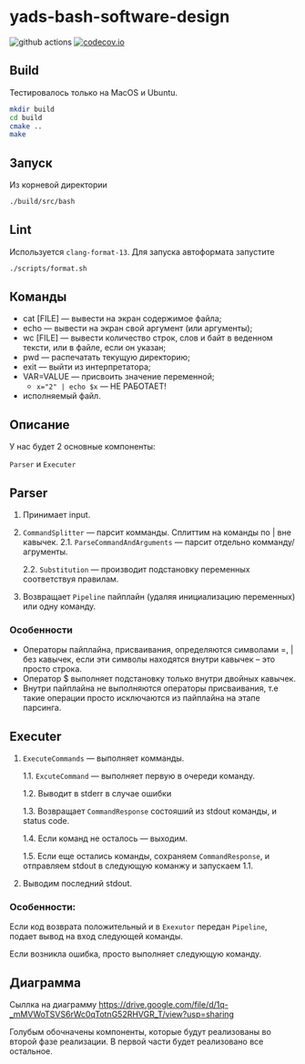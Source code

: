 # yads-bash-software-design

![github actions](https://github.com/keygang/yads-bash-software-design/actions/workflows/github-actions.yml/badge.svg)
[![codecov.io](http://codecov.io/github/keygang/yads-bash-software-design/coverage.svg?branch=development)](http://codecov.io/github/keygang/yads-bash-software-design?branch=development)

## Build

Тестировалось только на MacOS и Ubuntu.

```bash
mkdir build
cd build
cmake ..
make
```

## Запуск
Из корневой директории
```bash
./build/src/bash
```

## Lint
Используется `clang-format-13`. Для запуска автоформата запустите
```bash
./scripts/format.sh
```


## Команды 
- cat [FILE] — вывести на экран содержимое файла;
- echo — вывести на экран свой аргумент (или аргументы);
- wc [FILE] — вывести количество строк, слов и байт в веденном тексти, или в файле, если он указан;
- pwd — распечатать текущую директорию;
- exit — выйти из интерпретатора;
- VAR=VALUE — присвоить значение переменной;
  - `x="2" | echo $x` — НЕ РАБОТАЕТ!
- исполняемый файл.


## Описание 

У нас будет 2 основные компоненты:

`Parser` и `Executer`

## Parser

1. Принимает input.
2. `CommandSplitter` — парсит комманды. Сплиттим на команды по | вне кавычек.
   2.1. `ParseCommandAndArguments` — парсит отдельно комманду/агрументы.
   
   2.2. `Substitution` — производит подстановку переменных соответствуя правилам.
3. Возвращает `Pipeline` пайплайн (удаляя инициализацию переменных) или одну команду.

### Особенности

- Операторы пайплайна, присваивания, определяются символами =, | без кавычек, если эти символы находятся внутри кавычек – это просто строка.
- Оператор $ выполняет подстановку только внутри двойных кавычек.
- Внутри пайплайна не выполняются операторы присваивания, т.е такие операции просто исключаются из пайплайна на этапе парсинга.

## Executer

1. `ExecuteCommands` — выполняет комманды.
   
   1.1. `ExcuteCommand` — выполняет первую в очереди команду.
   
   1.2. Выводит в stderr в случае ошибки
   
   1.3. Возвращает `CommandResponse` состояший из stdout команды, и status code.

   1.4. Если команд не осталось — выходим.
   
   1.5. Если еще остались команды, сохраняем `CommandResponse`, и отправляем stdout в следующую команжу и запускаем 1.1.
2. Выводим последний stdout.

### Особенности:

Если код возврата положительный и в `Exexutor` передан `Pipeline`, подает вывод на вход следующей команды.

Если возникла ошибка, просто выполняет следующую команду.

## Диаграмма
Сыллка на диаграмму https://drive.google.com/file/d/1q-_mMVWoTSVS6rWc0qTotnG52RHVGR_T/view?usp=sharing

Голубым обочначены компоненты, которые будут реализованы во второй фазе реализации. В первой части будет реализовано все остальное.